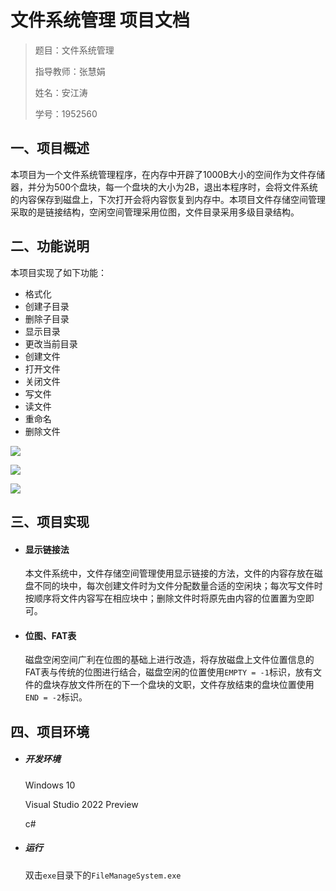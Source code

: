 # 文件系统管理 项目文档

> 题目：文件系统管理
>
> 指导教师：张慧娟
>
> 姓名：安江涛
>
> 学号：1952560

## 一、项目概述

本项目为一个文件系统管理程序，在内存中开辟了1000B大小的空间作为文件存储器，并分为500个盘块，每一个盘块的大小为2B，退出本程序时，会将文件系统的内容保存到磁盘上，下次打开会将内容恢复到内存中。本项目文件存储空间管理采取的是链接结构，空闲空间管理采用位图，文件目录采用多级目录结构。

## 二、功能说明

本项目实现了如下功能：

- 格式化
- 创建子目录
- 删除子目录
- 显示目录
- 更改当前目录
- 创建文件
- 打开文件
- 关闭文件
- 写文件
- 读文件
- 重命名
- 删除文件

![](https://github.com/AnJT/IMG/blob/main/%E6%96%87%E4%BB%B61.png?raw=true)

![](https://github.com/AnJT/IMG/blob/main/%E6%96%87%E4%BB%B64.png?raw=true)

![](https://github.com/AnJT/IMG/blob/main/%E6%96%87%E4%BB%B63.png?raw=true)

## 三、项目实现

- #### 显示链接法

  本文件系统中，文件存储空间管理使用显示链接的方法，文件的内容存放在磁盘不同的块中，每次创建文件时为文件分配数量合适的空闲块；每次写文件时按顺序将文件内容写在相应块中；删除文件时将原先由内容的位置置为空即可。

- #### 位图、FAT表

  磁盘空闲空间广利在位图的基础上进行改造，将存放磁盘上文件位置信息的FAT表与传统的位图进行结合，磁盘空闲的位置使用`EMPTY = -1`标识，放有文件的盘块存放文件所在的下一个盘块的文职，文件存放结束的盘块位置使用`END = -2`标识。

## 四、项目环境

- ##### 开发环境

  Windows 10

  Visual Studio 2022 Preview

  c#

- ##### 运行

  双击`exe`目录下的`FileManageSystem.exe`